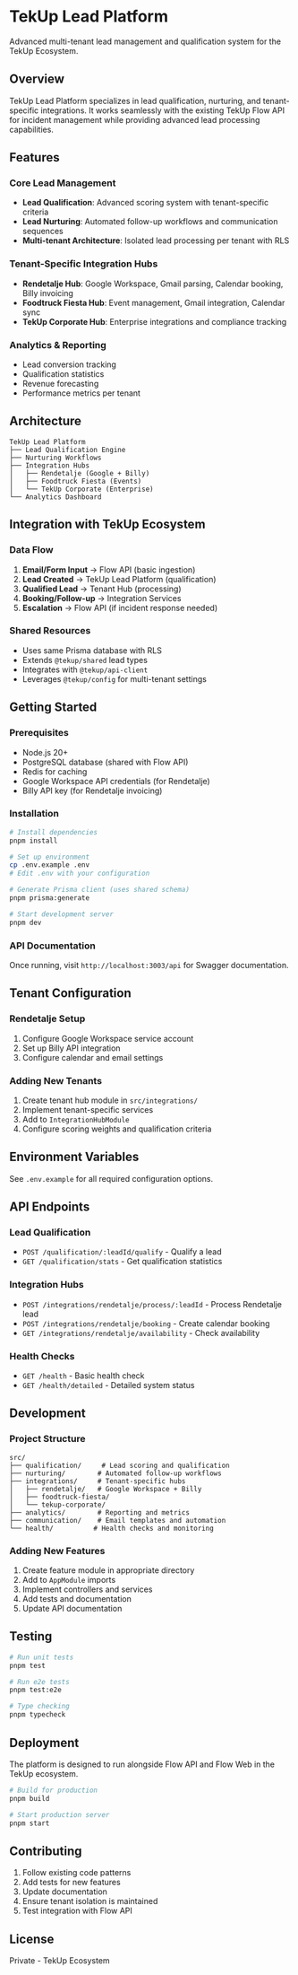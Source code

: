 # TekUp Lead Platform

Advanced multi-tenant lead management and qualification system for the TekUp Ecosystem.

## Overview

TekUp Lead Platform specializes in lead qualification, nurturing, and tenant-specific integrations. It works seamlessly with the existing TekUp Flow API for incident management while providing advanced lead processing capabilities.

## Features

### Core Lead Management
- **Lead Qualification**: Advanced scoring system with tenant-specific criteria
- **Lead Nurturing**: Automated follow-up workflows and communication sequences
- **Multi-tenant Architecture**: Isolated lead processing per tenant with RLS

### Tenant-Specific Integration Hubs
- **Rendetalje Hub**: Google Workspace, Gmail parsing, Calendar booking, Billy invoicing
- **Foodtruck Fiesta Hub**: Event management, Gmail integration, Calendar sync
- **TekUp Corporate Hub**: Enterprise integrations and compliance tracking

### Analytics & Reporting
- Lead conversion tracking
- Qualification statistics
- Revenue forecasting
- Performance metrics per tenant

## Architecture

```
TekUp Lead Platform
├── Lead Qualification Engine
├── Nurturing Workflows
├── Integration Hubs
│   ├── Rendetalje (Google + Billy)
│   ├── Foodtruck Fiesta (Events)
│   └── TekUp Corporate (Enterprise)
└── Analytics Dashboard
```

## Integration with TekUp Ecosystem

### Data Flow
1. **Email/Form Input** → Flow API (basic ingestion)
2. **Lead Created** → TekUp Lead Platform (qualification)
3. **Qualified Lead** → Tenant Hub (processing)
4. **Booking/Follow-up** → Integration Services
5. **Escalation** → Flow API (if incident response needed)

### Shared Resources
- Uses same Prisma database with RLS
- Extends `@tekup/shared` lead types
- Integrates with `@tekup/api-client`
- Leverages `@tekup/config` for multi-tenant settings

## Getting Started

### Prerequisites
- Node.js 20+
- PostgreSQL database (shared with Flow API)
- Redis for caching
- Google Workspace API credentials (for Rendetalje)
- Billy API key (for Rendetalje invoicing)

### Installation

```bash
# Install dependencies
pnpm install

# Set up environment
cp .env.example .env
# Edit .env with your configuration

# Generate Prisma client (uses shared schema)
pnpm prisma:generate

# Start development server
pnpm dev
```

### API Documentation
Once running, visit `http://localhost:3003/api` for Swagger documentation.

## Tenant Configuration

### Rendetalje Setup
1. Configure Google Workspace service account
2. Set up Billy API integration
3. Configure calendar and email settings

### Adding New Tenants
1. Create tenant hub module in `src/integrations/`
2. Implement tenant-specific services
3. Add to `IntegrationHubModule`
4. Configure scoring weights and qualification criteria

## Environment Variables

See `.env.example` for all required configuration options.

## API Endpoints

### Lead Qualification
- `POST /qualification/:leadId/qualify` - Qualify a lead
- `GET /qualification/stats` - Get qualification statistics

### Integration Hubs
- `POST /integrations/rendetalje/process/:leadId` - Process Rendetalje lead
- `POST /integrations/rendetalje/booking` - Create calendar booking
- `GET /integrations/rendetalje/availability` - Check availability

### Health Checks
- `GET /health` - Basic health check
- `GET /health/detailed` - Detailed system status

## Development

### Project Structure
```
src/
├── qualification/     # Lead scoring and qualification
├── nurturing/        # Automated follow-up workflows
├── integrations/     # Tenant-specific hubs
│   ├── rendetalje/   # Google Workspace + Billy
│   ├── foodtruck-fiesta/
│   └── tekup-corporate/
├── analytics/        # Reporting and metrics
├── communication/    # Email templates and automation
└── health/          # Health checks and monitoring
```

### Adding New Features
1. Create feature module in appropriate directory
2. Add to `AppModule` imports
3. Implement controllers and services
4. Add tests and documentation
5. Update API documentation

## Testing

```bash
# Run unit tests
pnpm test

# Run e2e tests
pnpm test:e2e

# Type checking
pnpm typecheck
```

## Deployment

The platform is designed to run alongside Flow API and Flow Web in the TekUp ecosystem.

```bash
# Build for production
pnpm build

# Start production server
pnpm start
```

## Contributing

1. Follow existing code patterns
2. Add tests for new features
3. Update documentation
4. Ensure tenant isolation is maintained
5. Test integration with Flow API

## License

Private - TekUp Ecosystem
